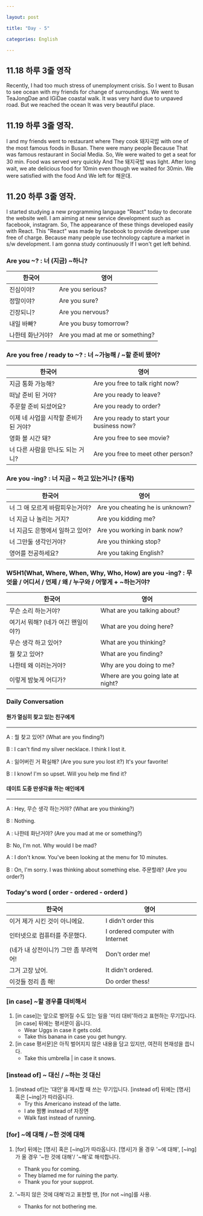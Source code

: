 ```yaml
---

layout: post

title: "Day - 5"

categories: English

---
```


11.18 하루 3줄 영작
-------------------

Recently, I had too much stress of unemployment crisis. So I went to Busan to see ocean with my friends for change of surroundings. We went to TeaJongDae and IGiDae coastal walk. It was very hard due to unpaved road. But we reached the ocean It was very beautiful place.

11.19 하루 3줄 영작.
--------------------

I and my friends went to restaurant where They cook 돼지국밥 with one of the most famous foods in Busan. There were many people Because That was famous restaurant in Social Media. So, We were waited to get a seat for 30 min. Food was served very quickly And The 돼지국밥 was light. After long wait, we ate delicious food for 10min even though we waited for 30min. We were satisfied with the food And We left for 해운대.

11.20 하루 3줄 영작.
--------------------

I started studying a new programming language "React" today to decorate the website well. I am aiming at new service development such as facebook, instagram. So, The appearance of these things developed easily with React. This "React" was made by facebook to provide developer use free of charge. Because many people use technology capture a market in s/w development. I am gonna study continuously If I won't get left behind.

### Are you ~? : 너 (지금) ~하니?

| 한국어           | 영어                            |
|------------------|---------------------------------|
| 진심이야?        | Are you serious?                |
| 정말이야?        | Are you sure?                   |
| 긴장되니?        | Are you nervous?                |
| 내일 바빠?       | Are you busy tomorrow?          |
| 나한테 화난거야? | Are you mad at me or something? |

### Are you free / ready to ~? : 너 ~가능해 / ~할 준비 됐어?

| 한국어                                | 영어                                      |
|---------------------------------------|-------------------------------------------|
| 지금 통화 가능해?                     | Are you free to talk right now?           |
| 떠날 준비 된 거야?                    | Are you ready to leave?                   |
| 주문할 준비 되셨어요?                 | Are you ready to order?                   |
| 이제 네 사업을 시작할 준비가 된 거야? | Are you ready to start your business now? |
| 영화 볼 시간 돼?                      | Are you free to see movie?                |
| 너 다른 사람을 만나도 되는 거니?      | Are you free to meet other person?        |

### Are you -ing? : 너 지금 ~ 하고 있는거니? (동작)

| 한국어                          | 영어                            |
|---------------------------------|---------------------------------|
| 너 그 애 모르게 바람피우는거야? | Are you cheating he is unknown? |
| 너 지금 나 놀리는 거지?         | Are you kidding me?             |
| 너 지금도 은행에서 일하고 있어? | Are you working in bank now?    |
| 너 그만둘 생각인거야?           | Are you thinking stop?          |
| 영어를 전공하세요?              | Are you taking English?         |

### W5H1(What, Where, When, Why, Who, How) are you -ing? : 무엇을 / 어디서 / 언제 / 왜 / 누구와 / 어떻게 + ~하는거야?

| 한국어                             | 영어                               |
|------------------------------------|------------------------------------|
| 무슨 소리 하는거야?                | What are you talking about?        |
| 여기서 뭐해? (네가 여긴 왠일이야?) | What are you doing here?           |
| 무슨 생각 하고 있어?               | What are you thinking?             |
| 뭘 찾고 있어?                      | What are you finding?              |
| 나한테 왜 이러는거야?              | Why are you doing to me?           |
| 이렇게 밤늦게 어디가?              | Where are you going late at night? |

### Daily Conversation

#### 뭔가 열심히 찾고 있는 친구에게

---

A : 뭘 찾고 있어? (What are you finding?)

B : I can't find my silver necklace. I think I lost it.

A : 잃어버린 거 확실해? (Are you sure you lost it?) It's your favorite!

B : I know! I'm so upset. Will you help me find it?

#### 데이트 도중 딴생각을 하는 애인에게

---

A : Hey, 무슨 생각 하는거야? (What are you thinking?)

B : Nothing.

A : 나한테 화난거야? (Are you mad at me or something?)

B: No, I'm not. Why would I be mad?

A : I don't know. You've been looking at the menu for 10 minutes.

B : On, I'm sorry. I was thinking about something else. 주문할래? (Are you order?)

### Today's word ( order - ordered - orderd )

| 한국어                                | 영어                             |
|---------------------------------------|----------------------------------|
| 이거 제가 시킨 것이 아니에요.         | I didn't order this              |
| 인터넷으로 컴퓨터를 주문했다.         | I ordered computer with Internet |
| (네가 내 상전이니?) 그만 좀 부려먹어! | Don't order me!                  |
| 그거 고장 났어.                       | It didn't ordered.               |
| 이것들 정리 좀 해!                    | Do order thess!                  |

### [in case] ~할 경우를 대비해서

1.	[in case]는 앞으로 벌어질 수도 있는 일을 '미리 대비'하라고 표현하는 무기입니다. [in case] 뒤에는 평서문이 옵니다.
	-	Wear Uggs in case it gets cold.
	-	Take this banana in case you get hungry.
2.	[in case 평서문]은 아직 벌어지지 않은 내용을 담고 있지만, 여전히 현재성을 씁니다.
	-	Take this umbrella | in case it snows.

### [instead of] ~ 대신 / ~하는 것 대신

1.	[instead of]는 '대안'을 제시할 때 쓰는 무기입니다. [instead of] 뒤에는 [명사] 혹은 \[~ing]가 따라옵니다.
	-	Try this Americano instead of the latte.
	-	I ate 짬뽕 instead of 자장면
	-	Walk fast instead of running.

### [for] ~에 대해 / ~한 것에 대해

1.	[for] 뒤에는 [명사] 혹은 \[~ing]가 따라옵니다. [명사]가 올 경우 '~에 대해', \[~ing]가 올 경우 '~한 것에 대해'/ '~해'로 해석합니다.

	-	Thank you for coming.
	-	They blamed me for ruining the party.
	-	Thank you for your supprot.

2.	'~하지 않은 것에 대해'라고 표현할 땐, [for not ~ing]를 사용.

	-	Thanks for not bothering me.

